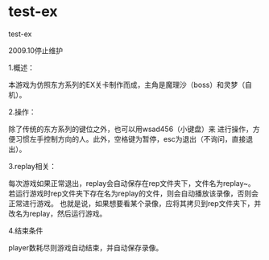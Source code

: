 # test-ex
test-ex

2009.10停止维护

1.概述：

本游戏为仿照东方系列的EX关卡制作而成，主角是魔理沙（boss）和灵梦（自机）。

2.操作：

除了传统的东方系列的键位之外，也可以用wsad456（小键盘）来 进行操作，方便习惯左手控制方向的人。此外，空格键为暂停，esc为退出（不询问，直接退出）。

3.replay相关：

每次游戏如果正常退出，replay会自动保存在rep文件夹下，文件名为replay~。
若运行游戏时rep文件夹下存在名为replay的文件，则会自动播放该录像，否则会正常进行游戏。
也就是说，如果想要看某个录像，应将其拷贝到rep文件夹下，并改名为replay，然后运行游戏。

4.结束条件

player数耗尽则游戏自动结束，并自动保存录像。
